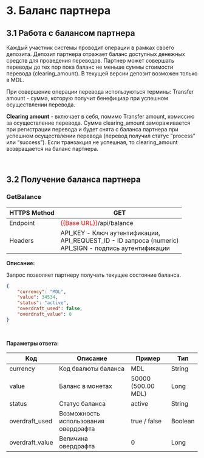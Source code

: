 # 3. Баланс партнера

## 3.1 Работа с балансом партнера

Каждый участник системы проводит операции в рамках своего  депозита. Депозит партнера отражает баланс доступных денежных средств для проведения переводов. Партнер может совершать переводы до тех пор пока баланс не меньше суммы стоимости  перевода (clearing_amount). В текущей версии депозит возможен только в MDL. 

При совершение операции перевода используються термины: 
Transfer amount - сумма, которую получит бенефициар при успешном осуществлении перевода.

**Clearing amount** - включает в себя, помимо Transfer amount, комиссию за осуществление перевода. 
Сумма сlearing_amount замораживается при регистрации перевода и будет снята с баланса партнера при успешном осуществлении перевода (перевод получил статус ”process” или “success”).  Если транзакция не успешная, то clearing_amount возвращается на баланс партнера.

</br>

## 3.2 Получение баланса партнера

### GetBalance

| **HTTPS Method** | GET                                                          |
| ---------------- | ------------------------------------------------------------ |
| Endpoint         | <span style="color:red">{{Base URL}}</span>/api/balance      |
| Headers          | API_KEY - Ключ аутентификации,<br />API_REQUEST_ID - ID запроса (numeric)<br />API_SIGN - подпись аутентификации |




**Описание:**

Запрос позволяет партнеру получать текущее состояние баланса.
```json
{
    "currency": "MDL",
    "value": 34534,
    "status": "active",
    "overdraft_used": false,
    "overdraft_value": 0
}
```
</br>

**Параметры ответа:**

|                              Код|Описание                                |Пример                                  |Тип   |
|---------------------------------|----------------------------------------|----------------------------------------|------| 
|currency                         |Код бвалюты баланса                     |MDL                                     |String|
|value|Баланс в монетах|50000 (500.00 MDL)|Long|
|status|Статус баланса|active|String|
|overdraft_used|Возможность использования овердрафта|true / false|Boolean|
|overdraft_value|Величина овердрафта|0|Long|

</br>

